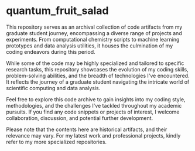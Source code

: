 # quantum_fruit_salad

This repository serves as an archival collection of code artifacts from my graduate student journey, encompassing a diverse range of projects and experiments. From computational chemistry scripts to machine learning prototypes and data analysis utilities, it houses the culmination of my coding endeavors during this period.

While some of the code may be highly specialized and tailored to specific research tasks, this repository showcases the evolution of my coding skills, problem-solving abilities, and the breadth of technologies I've encountered. It reflects the journey of a graduate student navigating the intricate world of scientific computing and data analysis.

Feel free to explore this code archive to gain insights into my coding style, methodologies, and the challenges I've tackled throughout my academic pursuits. If you find any code snippets or projects of interest, I welcome collaboration, discussion, and potential further development.

Please note that the contents here are historical artifacts, and their relevance may vary. For my latest work and professional projects, kindly refer to my more specialized repositories.

